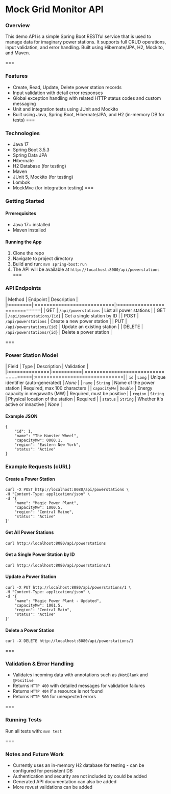 # Mock Grid Monitor API
### Overview

This demo API is a simple Spring Boot RESTful service that is used to manage data for imaginary power stations. It supports full CRUD operations, input validation, and error handling. Built using Hibernate/JPA, H2, Mockito, and Maven.

===
### Features
- Create, Read, Update, Delete power station records
- Input validation with detail error responses
- Global exception handling with related HTTP status codes and custom messaging
- Unit and integration tests using JUnit and Mockito
- Built using Java, Spring Boot, Hibernate/JPA, and H2 (in-memory DB for tests)
===
### Technologies
- Java 17
- Spring Boot 3.5.3
- Spring Data JPA
- Hibernate
- H2 Database (for testing)
- Maven
- JUnit 5, Mockito (for testing)
- Lombok
- MockMvc (for integration testing)
===
### Getting Started
#### Prrerequisites
- Java 17+ installed
- Maven installed
#### Running the App
1. Clone the repo
2. Navigate to project directory
3. Build and run: `mvn spring-boot:run`
4. The API will be available at `http://localhost:8080/api/powerstations`
===
### API Endpoints

| Method | Endpoint                  | Description                |
|:========|:===========================|:============================|
| GET    | `/api/powerstations`      | List all power stations    |
| GET    | `/api/powerstations/{id}` | Get a single station by ID |
| POST   | `/api/powerstations`      | Create a new power station |
| PUT    | `/api/powerstations/{id}` | Update an existing station |
| DELETE | `/api/powerstations/{id}` | Delete a power station     |

===
### Power Station Model

| Field        | Type     | Description                        | Validation                   |
|:==============|:==========|:====================================|:==============================|
| `id`         | `Long`   | Unique identifier (auto-generated) | *None*                       |
| `name`       | `String` | Name of the power station          | Required, max 100 characters |
| `capacityMw` | `Double` | Energy capacity in megawatts (MW)  | Required, must be positive   |
| `region`     | `String` | Physical location of the station   | Required                     |
| `status`     | `String` | Whether it's active or innactive   | *None*                       |

#### Example JSON
```
{
    "id": 1,
    "name": "The Hamster Wheel",
    "capacityMw": 0000.1,
    "region": "Eastern New York",
    "status": "Active"
}
```

### Example Requests (cURL)

#### Create a Power Station
```
curl -X POST http://localhost:8080/api/powerstations \
-H "Content-Type: application/json" \
-d '{
    "name": "Magic Power Plant",
    "capacityMw": 1000.5,
    "region": "Central Maine",
    "status": "Active"
}'
```

#### Get All Power Stations
```
curl http://localhost:8080/api/powerstations
```

#### Get a Single Power Station by ID
```
curl http://localhost:8080/api/powerstations/1
```

#### Update a Power Station
```
curl -X PUT http://localhost:8080/api/powerstations/1 \
-H "Content-Type: application/json" \
-d '{
    "name": "Magic Power Plant - Updated",
    "capacityMw": 1001.5,
    "region": "Central Main",
    "status": "Active"
}'
```

#### Delete a Power Station
```
curl -X DELETE http://localhost:8080/api/powerstations/1
```

===
### Validation & Error Handling
- Validates incoming data with annotations such as `@NotBlank` and `@Positive`
- Returns `HTTP 400` with detailed messages for validation failures
- Returns `HTTP 404` if a resource is not found
- Returns `HTTP 500` for unexpected errors

===
### Running Tests
Run all tests with: `mvn test`

===
### Notes and Future Work
- Currently uses an in-memory H2 database for testing - can be configured for persistent DB
- Authentication and security are not included by could be added
- Generated API documentation can also be added
- More rovust validations can be added